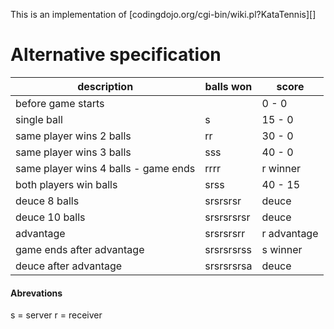 This is an implementation of [codingdojo.org/cgi-bin/wiki.pl?KataTennis][]



Alternative specification
=========================

| description                             | balls won	| score         |
| --------------------------------------- | ----------- | --------------|
| before game starts                      | 			| 0  - 0        |
| single ball                             | s			| 15 - 0        |
| same player wins 2 balls                | rr			| 30 - 0        |
| same player wins 3 balls                | sss			| 40 - 0        |
| same player wins 4 balls - game ends    | rrrr		| r winner      |
| both players win balls                  | srss		| 40 - 15       |
| deuce 8 balls                           | srsrsrsr	| deuce         |
| deuce 10 balls                          | srsrsrsrsr	| deuce         |
| advantage                               | srsrsrsrr	| r advantage   |
| game ends after advantage               | srsrsrsrss	| s winner      |
| deuce after advantage                   | srsrsrsrsa	| deuce         |


#### Abrevations
s = server
r = receiver
